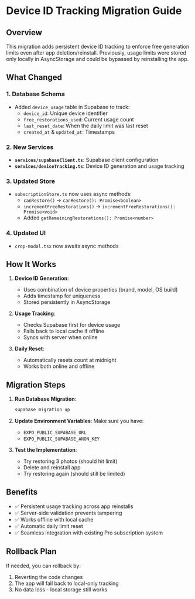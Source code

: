 # Device ID Tracking Migration Guide

## Overview

This migration adds persistent device ID tracking to enforce free generation limits even after app deletion/reinstall. Previously, usage limits were stored only locally in AsyncStorage and could be bypassed by reinstalling the app.

## What Changed

### 1. Database Schema
- Added `device_usage` table in Supabase to track:
  - `device_id`: Unique device identifier
  - `free_restorations_used`: Current usage count
  - `last_reset_date`: When the daily limit was last reset
  - `created_at` & `updated_at`: Timestamps

### 2. New Services
- **`services/supabaseClient.ts`**: Supabase client configuration
- **`services/deviceTracking.ts`**: Device ID generation and usage tracking

### 3. Updated Store
- `subscriptionStore.ts` now uses async methods:
  - `canRestore()` → `canRestore(): Promise<boolean>`
  - `incrementFreeRestorations()` → `incrementFreeRestorations(): Promise<void>`
  - Added `getRemainingRestorations(): Promise<number>`

### 4. Updated UI
- `crop-modal.tsx` now awaits async methods

## How It Works

1. **Device ID Generation**: 
   - Uses combination of device properties (brand, model, OS build)
   - Adds timestamp for uniqueness
   - Stored persistently in AsyncStorage

2. **Usage Tracking**:
   - Checks Supabase first for device usage
   - Falls back to local cache if offline
   - Syncs with server when online

3. **Daily Reset**:
   - Automatically resets count at midnight
   - Works both online and offline

## Migration Steps

1. **Run Database Migration**:
   ```bash
   supabase migration up
   ```

2. **Update Environment Variables**:
   Make sure you have:
   - `EXPO_PUBLIC_SUPABASE_URL`
   - `EXPO_PUBLIC_SUPABASE_ANON_KEY`

3. **Test the Implementation**:
   - Try restoring 3 photos (should hit limit)
   - Delete and reinstall app
   - Try restoring again (should still be limited)

## Benefits

- ✅ Persistent usage tracking across app reinstalls
- ✅ Server-side validation prevents tampering
- ✅ Works offline with local cache
- ✅ Automatic daily limit reset
- ✅ Seamless integration with existing Pro subscription system

## Rollback Plan

If needed, you can rollback by:
1. Reverting the code changes
2. The app will fall back to local-only tracking
3. No data loss - local storage still works